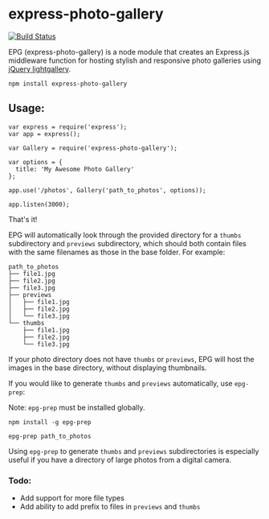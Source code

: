 # express-photo-gallery
[![Build Status](https://travis-ci.org/timmydoza/express-photo-gallery.svg?branch=master)](https://travis-ci.org/timmydoza/express-photo-gallery)

EPG (express-photo-gallery) is a node module that creates an Express.js middleware function for hosting stylish and responsive photo galleries using [jQuery lightgallery](http://sachinchoolur.github.io/lightGallery/).

`npm install express-photo-gallery`

## Usage:

```
var express = require('express');
var app = express();

var Gallery = require('express-photo-gallery');

var options = {
  title: 'My Awesome Photo Gallery'
};

app.use('/photos', Gallery('path_to_photos', options));

app.listen(3000);
```

That's it! 

EPG will automatically look through the provided directory for a `thumbs` subdirectory and `previews` subdirectory, which should both contain files with the same filenames as those in the base folder.  For example:

```
path_to_photos
├── file1.jpg
├── file2.jpg
├── file3.jpg
├── previews
│   ├── file1.jpg
│   ├── file2.jpg
│   └── file3.jpg
└── thumbs    
    ├── file1.jpg
    ├── file2.jpg
    └── file3.jpg
```
If your photo directory does not have `thumbs` or `previews`, EPG will host the images in the base directory, without displaying thumbnails.  

If you would like to generate `thumbs` and `previews` automatically, use `epg-prep`:

Note: `epg-prep` must be installed globally.

`npm install -g epg-prep`

`epg-prep path_to_photos`

Using `epg-prep` to generate `thumbs` and `previews` subdirectories is especially useful if you have a directory of large photos from a digital camera.

### Todo:

- Add support for more file types
- Add ability to add prefix to files in `previews` and `thumbs`
